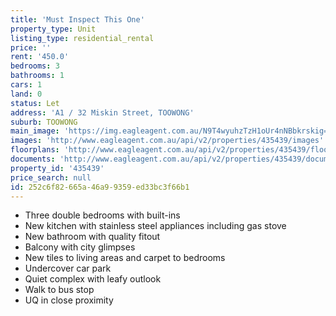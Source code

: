 ```yaml
---
title: 'Must Inspect This One'
property_type: Unit
listing_type: residential_rental
price: ''
rent: '450.0'
bedrooms: 3
bathrooms: 1
cars: 1
land: 0
status: Let
address: 'A1 / 32 Miskin Street, TOOWONG'
suburb: TOOWONG
main_image: 'https://img.eagleagent.com.au/N9T4wyuhzTzH1oUr4nNBbkrskig=/1280x854/smart/https://s3-us-west-2.amazonaws.com/eagleagent-orig/images/6824441/405434086-image-M.jpg'
images: 'http://www.eagleagent.com.au/api/v2/properties/435439/images'
floorplans: 'http://www.eagleagent.com.au/api/v2/properties/435439/floorplans'
documents: 'http://www.eagleagent.com.au/api/v2/properties/435439/documents'
property_id: '435439'
price_search: null
id: 252c6f82-665a-46a9-9359-ed33bc3f66b1
---
```

*  Three double bedrooms with built-ins
*  New kitchen with stainless steel appliances including gas stove
*  New bathroom with quality fitout
*  Balcony with city glimpses
*  New tiles to living areas and carpet to bedrooms
*  Undercover car park
*  Quiet complex with leafy outlook
*  Walk to bus stop
*  UQ in close proximity